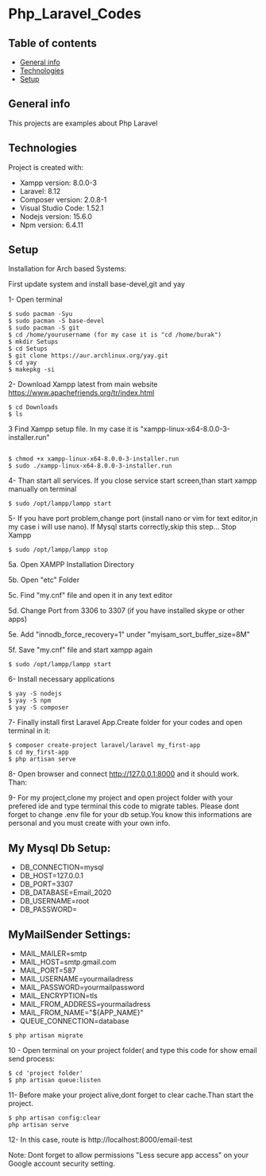 # Php_Laravel_Codes
## Table of contents
* [General info](#general-info)
* [Technologies](#technologies)
* [Setup](#setup)

## General info
This projects are examples about Php Laravel
	
## Technologies
Project is created with:
* Xampp version: 8.0.0-3
* Laravel: 8.12
* Composer version: 2.0.8-1
* Visual Studio Code: 1.52.1
* Nodejs version: 15.6.0
* Npm version: 6.4.11


	
## Setup
Installation for Arch based Systems:

First update system and install base-devel,git and yay

1- Open terminal
```
$ sudo pacman -Syu
$ sudo pacman -S base-devel
$ sudo pacman -S git
$ cd /home/yourusername (for my case it is "cd /home/burak")
$ mkdir Setups
$ cd Setups
$ git clone https://aur.archlinux.org/yay.git
$ cd yay
$ makepkg -si
```

2- Download Xampp latest from main website https://www.apachefriends.org/tr/index.html

```
$ cd Downloads
$ ls
```

3 Find Xampp setup file. In my case it is "xampp-linux-x64-8.0.0-3-installer.run"
```

$ chmod +x xampp-linux-x64-8.0.0-3-installer.run 
$ sudo ./xampp-linux-x64-8.0.0-3-installer.run
```

4- Than start all services. If you close service start screen,than start xampp manually on terminal
```
$ sudo /opt/lampp/lampp start
```


5- If you have port problem,change port (install nano or vim for text editor,in my case i will use nano). If Mysql starts correctly,skip this step...
Stop Xampp
```
$ sudo /opt/lampp/lampp stop
```

5a. Open XAMPP Installation Directory

5b. Open "etc" Folder

5c. Find "my.cnf" file and open it in any text editor

5d. Change Port from 3306 to 3307 (if you have installed skype or other apps)

5e. Add "innodb_force_recovery=1" under "myisam_sort_buffer_size=8M"

5f. Save "my.cnf" file and start xampp again

```
$ sudo /opt/lampp/lampp start
```

6- Install necessary applications
```
$ yay -S nodejs
$ yay -S npm
$ yay -S composer

```

7- Finally install first Laravel App.Create folder for your codes and open terminal in it:

```
$ composer create-project laravel/laravel my_first-app
$ cd my_first-app
$ php artisan serve
```

8- Open browser and connect http://127.0.0.1:8000 and it should work. Than:

9- For my project,clone my project and open project folder with your prefered ide and type terminal this code to migrate tables. Please dont forget to change .env file for your db setup.You know this informations are personal and you must create with your own info.

## My Mysql Db Setup:

- DB_CONNECTION=mysql
- DB_HOST=127.0.0.1
- DB_PORT=3307
- DB_DATABASE=Email_2020
- DB_USERNAME=root
- DB_PASSWORD=


## MyMailSender Settings:

- MAIL_MAILER=smtp
- MAIL_HOST=smtp.gmail.com
- MAIL_PORT=587
- MAIL_USERNAME=yourmailadress
- MAIL_PASSWORD=yourmailpassword
- MAIL_ENCRYPTION=tls
- MAIL_FROM_ADDRESS=yourmailadress
- MAIL_FROM_NAME="${APP_NAME}"
- QUEUE_CONNECTION=database

```
$ php artisan migrate
```

10 - Open terminal on your project folder( and type this code for show email send process:
```
$ cd 'project folder'
$ php artisan queue:listen
```

11- Before make your project alive,dont forget to clear cache.Than start the project.
```
$ php artisan config:clear
php artisan serve
```

12- In this case, route is http://localhost:8000/email-test


Note: Dont forget to allow permissions "Less secure app access" on your Google account security setting.
